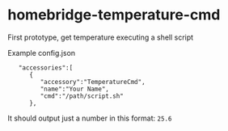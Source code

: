 # homebridge-temperature-cmd
First prototype, get temperature executing a shell script

Example config.json

```
   "accessories":[  
      {
         "accessory":"TemperatureCmd",
         "name":"Your Name",
         "cmd":"/path/script.sh"
      },
```

It should output just a number in this format: 
`25.6`
